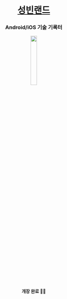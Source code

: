 <h1 align="center"><a href="https://www.sungbin.land/">성빈랜드</a></h1>
<h3 align="center">Android/iOS 기술 기록터</h3>

<p align="center">
<img src="https://github.com/sungbinland/resource/blob/main/icon/hotel.png?raw=true" width="20%"/>
</p>

<h4 align="center">개장 완료 🥳🥳</h4>

